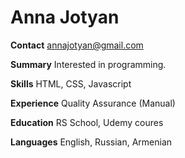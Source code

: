 # Anna Jotyan

**Contact**
annajotyan@gmail.com

**Summary**
Interested in programming.

**Skills**
HTML, CSS, Javascript

**Experience**
Quality Assurance (Manual)

**Education**
RS School, Udemy coures

**Languages**
English, Russian, Armenian
